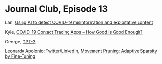 # Journal Club, Episode 13

Lan, [Using AI to detect COVID-19 misinformation and exploitative content](https://ai.facebook.com/blog/using-ai-to-detect-covid-19-misinformation-and-exploitative-content/)

Kyle, [COVID-19 Contact Tracing Apps – How Good Is Good Enough?](https://syncedreview.com/2020/06/01/covid-19-contact-tracing-apps-how-good-is-good-enough/)

George, [GPT-3](https://github.com/openai/gpt-3)

Leonardo Apolonio: [Twitter](https://twitter.com/LeoApolonio)/[LinkedIn](https://www.linkedin.com/in/leonardo-apolonio/), [Movement Pruning: Adaptive Sparsity by Fine-Tuning](https://arxiv.org/abs/2005.07683)
